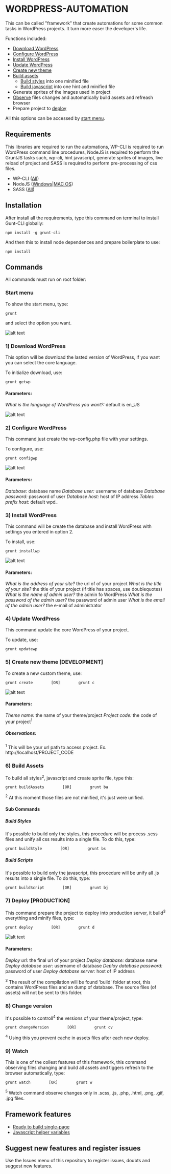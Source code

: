 # WORDPRESS-AUTOMATION

This can be called "framework" that create automations for some common tasks in WordPress projects. It turn more easer the developer's life.

Functions included:

*   [Download WordPress](#1-download-wordpress)
*   [Configure WordPress](#2-configure-wordpress)
*   [Install WordPress](#3-install-wordpress)
*   [Update WordPress](#4-update-wordpress)
*   [Create new theme](#5-create-new-theme-development) 
*   [Build assets](#6-build-assets)
    *   [Build styles](#build-styles) into one minified file
    *   [Build javascript](#build-scripts) into one hint and minified file
*   Generate sprites of the images used in project
*   [Observe](#9-watch) files changes and automatically build assets and refreash browser
*   Prepare project to [deploy](#7-deploy-production)

All this options can be accessed by [start menu](#start-menu).

## Requirements

This libraries are required to run the automations, WP-CLI is required to run WordPress command line procedures, NodeJS is required to perform the GruntJS tasks such, wp-cli, hint javascript, generate sprites of images, live reload of project and SASS is required to perform pre-processing of css files.

*   WP-CLI ([All](http://wp-cli.org/docs/installing/))
*   NodeJS ([Windows](http://nodejs.org/download/ "Node for windows")|[MAC OS](http://shapeshed.com/setting-up-nodejs-and-npm-on-mac-osx/ "Node for MAC"))
*   SASS ([All](http://sass-lang.com/install "SASS for all"))

## Installation

After install all the requirements, type this command on terminal to install Gunt-CLI globally:

```shell
npm install -g grunt-cli
```

And then this to install node dependences and prepare boilerplate to use:

```shell
npm install
```

## Commands

All commands must run on root folder:

### Start menu

To show the start menu, type:
```shell
grunt
```
and select the option you want.

![alt text](http://www.donini.me/github/wpbp/wpbp_startmenu.png "Start menu all options")

### 1) Download WordPress

This option will be download the lasted version of WordPress, if you want you can select the core language.

To initialize download, use:
```shell
grunt getwp
```


#### Parameters:

*What is the language of WordPress you want?:* default is en_US

![alt text](http://www.donini.me/github/wpbp/wpbp_download.png "Download WordPress")

### 2) Configure WordPress

This command just create the wp-config.php file with your settings.

To configure, use:
```shell
grunt configwp
```

![alt text](http://www.donini.me/github/wpbp/wpbp_configure.png "Configure WordPress")

#### Parameters:

*Database:* database name
*Database user:* username of database
*Database password:* password of user
*Database host:*  host of IP address
*Tables prefix host:*  default wpd_

### 3) Install WordPress

This command will be create the database and install WordPress with settings you entered in option 2.

To install, use:
```shell
grunt installwp
```

![alt text](http://www.donini.me/github/wpbp/wpbp_install.png "Install WordPress")

#### Parameters:

*What is the address of your site?* the url of of your project
*What is the title of your site?* the title of your project (if title has spaces, use doublequotes)
*What is the name of admin user?* the admin fo WordPress
*What is the password of the admin user?* the password of admin user
*What is the email of the admin user?* the e-mail of administrator

### 4) Update WordPress

This command update the core WordPress of your project.

To update, use:
```shell
grunt updatewp
```

### 5) Create new theme [DEVELOPMENT]

To create a new custom theme, use:
```shell
grunt create        [OR]        grunt c
```

![alt text](http://www.donini.me/github/wpbp/wpbp_create.png "Create new theme parameters")

#### Parameters:

*Theme name:* the name of your theme/project
*Project code:* the code of your project<sup>1</sup>

##### Observations:

<sup>1</sup> This will be your url path to access project. Ex. http://localhost/PROJECT_CODE

### 6) Build Assets

To build all styles<sup>2</sup>, javascript and create sprite file, type this:

```shell
grunt buildAssets        [OR]        grunt ba
```

<sup>2</sup> At this moment those files are not minified, it's just were unified.

#### Sub Commands

##### Build Styles

It's possible to build only the styles, this procedure will be process .scss  files and unify all css results into a single file. To do this, type:

```shell
grunt buildStyle        [OR]        grunt bs
```

##### Build Scripts

It's possible to build only the javascript, this procedure will be unify all .js results into a single file. To do this, type:

```shell
grunt buildScript        [OR]        grunt bj
```

### 7) Deploy [PRODUCTION]

This command prepare the project to deploy into production server, it build<sup>3</sup> everything and minify files, type:

```shell
grunt deploy        [OR]        grunt d
```

![alt text](http://www.donini.me/github/wpbp/wpbp_deploy.png "Deploy parameters")

#### Parameters:

*Deploy url:* the final url of your project
*Deploy database:* database name
*Deploy database user:* username of database
*Deploy database password:* password of user
*Deploy database server:*  host of IP address

<sup>3</sup> The result of the compilation will be found 'build' folder at root, this contains WordPress files and an dump of database. The source files (of assets) will not be sent to this folder.

### 8) Change version

It's possible to controll<sup>4</sup> the versions of your theme/project, type:

```shell
grunt changeVersion        [OR]        grunt cv
```

<sup>4</sup> Using this you prevent cache in assets files after each new deploy.

### 9) Watch

This is one of the collest features of this framework, this command observing files changing and build all assets and tiggers refresh to the browser automatically, type:

```shell
grunt watch        [OR]        grunt w
```

<sup>5</sup> Watch command observe changes only in .scss, .js, .php, .html, .png, .gif, .jpg files.

## Framework features

*   [Ready to build single-page](./READY-TO-BUILD-SINGLE-PAGE.md)
*   [Javascript helper variables](./JAVASCRIPT-HELPER-VARIABLES.md)

## Suggest new features and register issues

Use the Issues menu of this repository to register issues, doubts and suggest new features.
